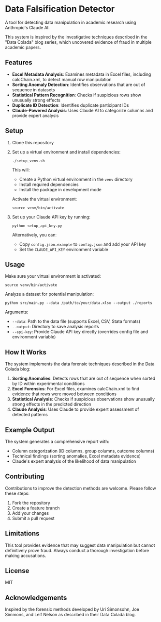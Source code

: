 # Data Falsification Detector

A tool for detecting data manipulation in academic research using Anthropic's Claude AI.

This system is inspired by the investigative techniques described in the "Data Colada" blog series, which uncovered evidence of fraud in multiple academic papers.

## Features

- **Excel Metadata Analysis**: Examines metadata in Excel files, including calcChain.xml, to detect manual row manipulation
- **Sorting Anomaly Detection**: Identifies observations that are out of sequence in datasets
- **Statistical Pattern Recognition**: Checks if suspicious rows show unusually strong effects
- **Duplicate ID Detection**: Identifies duplicate participant IDs
- **Claude-Powered Analysis**: Uses Claude AI to categorize columns and provide expert analysis

## Setup

1. Clone this repository

2. Set up a virtual environment and install dependencies:
   ```
   ./setup_venv.sh
   ```
   
   This will:
   - Create a Python virtual environment in the `venv` directory
   - Install required dependencies
   - Install the package in development mode
   
   Activate the virtual environment:
   ```
   source venv/bin/activate
   ```

3. Set up your Claude API key by running:
   ```
   python setup_api_key.py
   ```
   
   Alternatively, you can:
   - Copy `config.json.example` to `config.json` and add your API key
   - Set the `CLAUDE_API_KEY` environment variable

## Usage

Make sure your virtual environment is activated:
```
source venv/bin/activate
```

Analyze a dataset for potential manipulation:

```
python src/main.py --data /path/to/your/data.xlsx --output ./reports
```

Arguments:
- `--data`: Path to the data file (supports Excel, CSV, Stata formats)
- `--output`: Directory to save analysis reports
- `--api-key`: Provide Claude API key directly (overrides config file and environment variable)

## How It Works

The system implements the data forensic techniques described in the Data Colada blog:

1. **Sorting Anomalies**: Detects rows that are out of sequence when sorted by ID within experimental conditions
2. **Excel Forensics**: For Excel files, examines calcChain.xml to find evidence that rows were moved between conditions
3. **Statistical Analysis**: Checks if suspicious observations show unusually strong effects in the predicted direction
4. **Claude Analysis**: Uses Claude to provide expert assessment of detected patterns

## Example Output

The system generates a comprehensive report with:
- Column categorization (ID columns, group columns, outcome columns)
- Technical findings (sorting anomalies, Excel metadata evidence)
- Claude's expert analysis of the likelihood of data manipulation

## Contributing

Contributions to improve the detection methods are welcome. Please follow these steps:
1. Fork the repository
2. Create a feature branch
3. Add your changes
4. Submit a pull request

## Limitations

This tool provides evidence that may suggest data manipulation but cannot definitively prove fraud. Always conduct a thorough investigation before making accusations.

## License

MIT

## Acknowledgements

Inspired by the forensic methods developed by Uri Simonsohn, Joe Simmons, and Leif Nelson as described in their Data Colada blog.